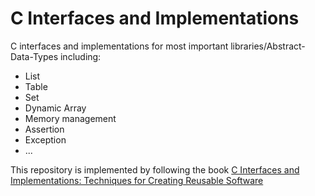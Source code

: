# C Interfaces and Implementations

C interfaces and implementations for most important libraries/Abstract-Data-Types including:
* List
* Table
* Set
* Dynamic Array
* Memory management
* Assertion
* Exception
* ...

This repository is implemented by following the book [C Interfaces and Implementations: Techniques for Creating Reusable Software](https://a.co/d/320be6p)
